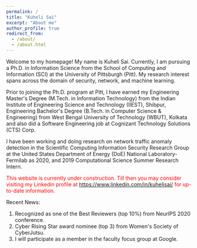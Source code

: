 ```yaml
---
permalink: /
title: "Kuheli Sai"
excerpt: "About me"
author_profile: true
redirect_from: 
  - /about/
  - /about.html
---
```






Welcome to my homepage! My name is Kuheli Sai. Currently, I am pursuing a Ph.D. in Information Science from the School of Computing and Information (SCI) at the University of Pittsburgh (Pitt). My research interest spans across the domain of security, network, and machine learning.

<!--My research interest includes:  
1. Blockchain Security
1. IoT and Network Traffic Anomaly Detection
1. Healthcare Data Security
1. Critical Infrastructure Security
1. Applied Machine Learning -->

Prior to joining the Ph.D. program at Pitt, I have earned my Engineering Master's Degree (M.Tech. in Information Technology) from the Indian Institute of Engineering Science and Technology (IIEST), Shibpur, Engineering Bachelor's Degree (B.Tech. in Computer Science & Engineering) from West Bengal University of Technology (WBUT), Kolkata and also did a Software Engineering job at Cognizant Technology Solutions (CTS) Corp.


I have been working and doing research on network traffic anomaly detection in the Scientific Computing Information Security Research Group at the United States Department of Energy (DoE) National Laboratory-Fermilab as 2020, and 2019 Computational Science Summer Research Intern.


<p style="color:red;">This website is currently under construction. Till then you may consider visiting my Linkedin profile at <a href="https://www.linkedin.com/in/kuhelisai/">https://www.linkedin.com/in/kuhelisai/</a> for up-to-date information.

<!--I am open to research internship opportunities for the Summer of 2021 where I would like to apply my acquired knowledge gained so far from Academic, Industry, Leadership, and Research experiences and contribute to the team to the best of my abilities. You can reach out to me via email at sai.kuheli@gmail.com with any advisement, opportunities, collaboration, and/or concerns. Thank you. -->

Recent News:

1. Recognized as one of the Best Reviewers (top 10%) from NeurIPS 2020 conference.
1. Cyber Rising Star award nominee (top 3) from Women's Society of CyberJutsu.
1. I will participate as a member in the faculty focus group at Google.


